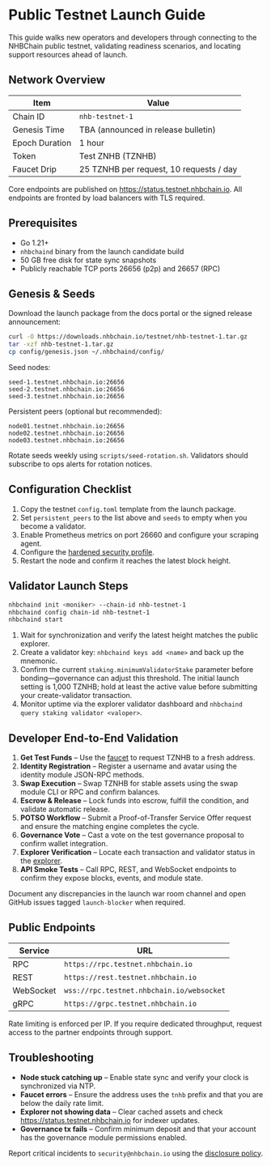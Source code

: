 # Public Testnet Launch Guide

This guide walks new operators and developers through connecting to the NHBChain public testnet, validating readiness scenarios, and locating support resources ahead of launch.

## Network Overview

| Item | Value |
| --- | --- |
| Chain ID | `nhb-testnet-1` |
| Genesis Time | TBA (announced in release bulletin) |
| Epoch Duration | 1 hour |
| Token | Test ZNHB (TZNHB) |
| Faucet Drip | 25 TZNHB per request, 10 requests / day |

Core endpoints are published on <https://status.testnet.nhbchain.io>. All endpoints are fronted by load balancers with TLS required.

## Prerequisites

* Go 1.21+
* `nhbchaind` binary from the launch candidate build
* 50 GB free disk for state sync snapshots
* Publicly reachable TCP ports 26656 (p2p) and 26657 (RPC)

## Genesis & Seeds

Download the launch package from the docs portal or the signed release announcement:

```bash
curl -O https://downloads.nhbchain.io/testnet/nhb-testnet-1.tar.gz
tar -xzf nhb-testnet-1.tar.gz
cp config/genesis.json ~/.nhbchaind/config/
```

Seed nodes:

```
seed-1.testnet.nhbchain.io:26656
seed-2.testnet.nhbchain.io:26656
seed-3.testnet.nhbchain.io:26656
```

Persistent peers (optional but recommended):

```
node01.testnet.nhbchain.io:26656
node02.testnet.nhbchain.io:26656
node03.testnet.nhbchain.io:26656
```

Rotate seeds weekly using `scripts/seed-rotation.sh`. Validators should subscribe to ops alerts for rotation notices.

## Configuration Checklist

1. Copy the testnet `config.toml` template from the launch package.
2. Set `persistent_peers` to the list above and `seeds` to empty when you become a validator.
3. Enable Prometheus metrics on port 26660 and configure your scraping agent.
4. Configure the [hardened security profile](../security/release-process.md#validator-hardening).
5. Restart the node and confirm it reaches the latest block height.

## Validator Launch Steps

```bash
nhbchaind init <moniker> --chain-id nhb-testnet-1
nhbchaind config chain-id nhb-testnet-1
nhbchaind start
```

1. Wait for synchronization and verify the latest height matches the public explorer.
2. Create a validator key: `nhbchaind keys add <name>` and back up the mnemonic.
3. Confirm the current `staking.minimumValidatorStake` parameter before bonding—governance can adjust this threshold. The initial launch setting is 1,000 TZNHB; hold at least the active value before submitting your create-validator transaction.
4. Monitor uptime via the explorer validator dashboard and `nhbchaind query staking validator <valoper>`.

## Developer End-to-End Validation

1. **Get Test Funds** – Use the [faucet](./faucet.md) to request TZNHB to a fresh address.
2. **Identity Registration** – Register a username and avatar using the identity module JSON-RPC methods.
3. **Swap Execution** – Swap TZNHB for stable assets using the swap module CLI or RPC and confirm balances.
4. **Escrow & Release** – Lock funds into escrow, fulfill the condition, and validate automatic release.
5. **POTSO Workflow** – Submit a Proof-of-Transfer Service Offer request and ensure the matching engine completes the cycle.
6. **Governance Vote** – Cast a vote on the test governance proposal to confirm wallet integration.
7. **Explorer Verification** – Locate each transaction and validator status in the [explorer](./explorer.md).
8. **API Smoke Tests** – Call RPC, REST, and WebSocket endpoints to confirm they expose blocks, events, and module state.

Document any discrepancies in the launch war room channel and open GitHub issues tagged `launch-blocker` when required.

## Public Endpoints

| Service | URL |
| --- | --- |
| RPC | `https://rpc.testnet.nhbchain.io` |
| REST | `https://rest.testnet.nhbchain.io` |
| WebSocket | `wss://rpc.testnet.nhbchain.io/websocket` |
| gRPC | `https://grpc.testnet.nhbchain.io` |

Rate limiting is enforced per IP. If you require dedicated throughput, request access to the partner endpoints through support.

## Troubleshooting

* **Node stuck catching up** – Enable state sync and verify your clock is synchronized via NTP.
* **Faucet errors** – Ensure the address uses the `tnhb` prefix and that you are below the daily rate limit.
* **Explorer not showing data** – Clear cached assets and check <https://status.testnet.nhbchain.io> for indexer updates.
* **Governance tx fails** – Confirm minimum deposit and that your account has the governance module permissions enabled.

Report critical incidents to `security@nhbchain.io` using the [disclosure policy](../security/release-process.md#vulnerability-disclosure).
